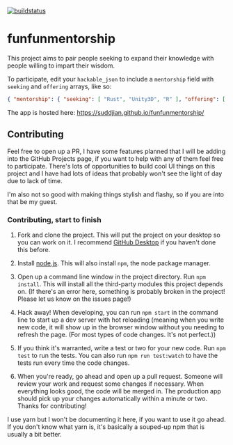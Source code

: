 
[![buildstatus][travis]](https://travis-ci.org/ChemicalRocketeer/funfunmentorship)

# funfunmentorship

This project aims to pair people seeking to expand their knowledge with people willing to impart their wisdom.

To participate, edit your `hackable_json` to include a `mentorship` field with `seeking` and `offering` arrays, like so:

```json
{ "mentorship": { "seeking": [ "Rust", "Unity3D", "R" ], "offering": [ "VanillaJS", "Angular", "Drupal" ] }}
```

The app is hosted here: https://suddjian.github.io/funfunmentorship/

## Contributing
Feel free to open up a PR, I have some features planned that I will be adding into the GitHub Projects page,
if you want to help with any of them feel free to participate.
There's lots of opportunities to build cool UI things on this project and I have had lots of ideas
that probably won't see the light of day due to lack of time.

I'm also not so good with making things stylish and flashy, so if you are into that be my guest.

### Contributing, start to finish

1. Fork and clone the project. This will put the project on your desktop so you can work on it. I recommend [GitHub Desktop](https://desktop.github.com/) if you haven't done this before.

1. Install [node.js](https://nodejs.org/). This will also install `npm`, the node package manager.

1. Open up a command line window in the project directory. Run `npm install`. This will install all the third-party modules this project depends on. (If there's an error here, something is probably broken in the project! Please let us know on the issues page!)

1. Hack away! When developing, you can run `npm start` in the command line to start up a dev server with hot reloading (meaning when you write new code, it will show up in the browser window without you needing to refresh the page. (For most types of code changes. It's not perfect.))

1. If you think it's warranted, write a test or two for your new code. Run `npm test` to run the tests. You can also run `npm run test:watch` to have the tests run every time the code changes.

1. When you're ready, go ahead and open up a pull request. Someone will review your work and request some changes if necessary. When everything looks good, the code will be merged in. The production app should pick up your changes automatically within a minute or two. Thanks for contributing!

I use yarn but I won't be documenting it here, if you want to use it go ahead. If you don't know what yarn is, it's basically a souped-up npm that is usually a bit better.

[travis]: https://travis-ci.org/ChemicalRocketeer/funfunmentorship.svg?branch=master
